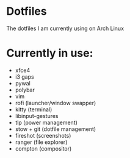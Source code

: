 # Dotfiles
The dotfiles I am currently using on Arch Linux

# Currently in use:
- xfce4
- i3 gaps
- pywal
- polybar
- vim
- rofi (launcher/window swapper)
- kitty (terminal)
- libinput-gestures
- tlp (power management)
- stow + git (dotfile management)
- fireshot (screenshots)
- ranger (file explorer)
- compton (compositor)


